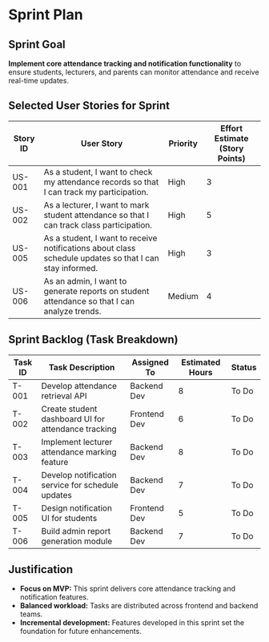 # Sprint Plan

## Sprint Goal
**Implement core attendance tracking and notification functionality** to ensure students, lecturers, and parents can monitor attendance and receive real-time updates.

## Selected User Stories for Sprint

| Story ID | User Story | Priority | Effort Estimate (Story Points) |
|----------|-----------|----------|--------------------------------|
| US-001 | As a student, I want to check my attendance records so that I can track my participation. | High | 3 |
| US-002 | As a lecturer, I want to mark student attendance so that I can track class participation. | High | 5 |
| US-005 | As a student, I want to receive notifications about class schedule updates so that I can stay informed. | High | 3 |
| US-006 | As an admin, I want to generate reports on student attendance so that I can analyze trends. | Medium | 4 |

## Sprint Backlog (Task Breakdown)

| Task ID | Task Description | Assigned To | Estimated Hours | Status |
|---------|----------------|-------------|----------------|--------|
| T-001 | Develop attendance retrieval API | Backend Dev | 8 | To Do |
| T-002 | Create student dashboard UI for attendance tracking | Frontend Dev | 6 | To Do |
| T-003 | Implement lecturer attendance marking feature | Backend Dev | 8 | To Do |
| T-004 | Develop notification service for schedule updates | Backend Dev | 7 | To Do |
| T-005 | Design notification UI for students | Frontend Dev | 5 | To Do |
| T-006 | Build admin report generation module | Backend Dev | 7 | To Do |

## Justification
- **Focus on MVP:** This sprint delivers core attendance tracking and notification features.
- **Balanced workload:** Tasks are distributed across frontend and backend teams.
- **Incremental development:** Features developed in this sprint set the foundation for future enhancements.

